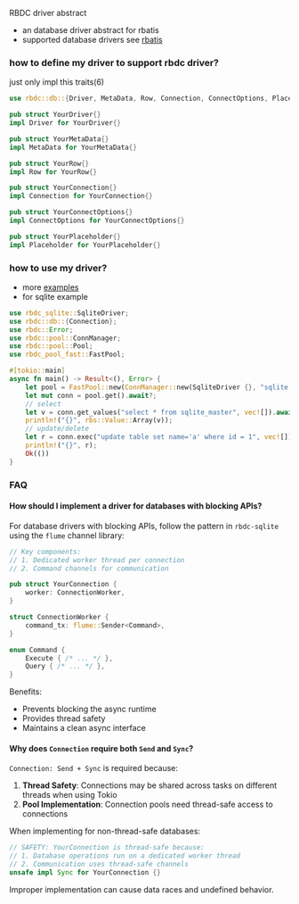 RBDC driver abstract

* an database driver abstract for rbatis
* supported database drivers see [rbatis](https://github.com/rbatis/rbatis)

### how to define my driver to support rbdc driver?
just only impl this traits(6)
```rust
use rbdc::db::{Driver, MetaData, Row, Connection, ConnectOptions, Placeholder};

pub struct YourDriver{}
impl Driver for YourDriver{}

pub struct YourMetaData{}
impl MetaData for YourMetaData{}

pub struct YourRow{}
impl Row for YourRow{}

pub struct YourConnection{}
impl Connection for YourConnection{}

pub struct YourConnectOptions{}
impl ConnectOptions for YourConnectOptions{}

pub struct YourPlaceholder{}
impl Placeholder for YourPlaceholder{}
```

### how to use my driver?
* more [examples](example)
* for sqlite example
```rust
use rbdc_sqlite::SqliteDriver;
use rbdc::db::{Connection};
use rbdc::Error;
use rbdc::pool::ConnManager;
use rbdc::pool::Pool;
use rbdc_pool_fast::FastPool;

#[tokio::main]
async fn main() -> Result<(), Error> {
    let pool = FastPool::new(ConnManager::new(SqliteDriver {}, "sqlite://target/test.db")?)?;
    let mut conn = pool.get().await?;
    // select
    let v = conn.get_values("select * from sqlite_master", vec![]).await?;
    println!("{}", rbs::Value::Array(v));
    // update/delete
    let r = conn.exec("update table set name='a' where id = 1", vec![]).await?;
    println!("{}", r);
    Ok(())
}

```


### FAQ

#### How should I implement a driver for databases with blocking APIs?

For database drivers with blocking APIs, follow the pattern in `rbdc-sqlite` using the `flume` channel library:

```rust
// Key components:
// 1. Dedicated worker thread per connection
// 2. Command channels for communication

pub struct YourConnection {
    worker: ConnectionWorker,
}

struct ConnectionWorker {
    command_tx: flume::Sender<Command>,
}

enum Command {
    Execute { /* ... */ },
    Query { /* ... */ },
}
```

Benefits:
- Prevents blocking the async runtime
- Provides thread safety
- Maintains a clean async interface

#### Why does `Connection` require both `Send` and `Sync`?

`Connection: Send + Sync` is required because:

1. **Thread Safety**: Connections may be shared across tasks on different threads when using Tokio
2. **Pool Implementation**: Connection pools need thread-safe access to connections

When implementing for non-thread-safe databases:

```rust
// SAFETY: YourConnection is thread-safe because:
// 1. Database operations run on a dedicated worker thread
// 2. Communication uses thread-safe channels
unsafe impl Sync for YourConnection {}
```

Improper implementation can cause data races and undefined behavior.